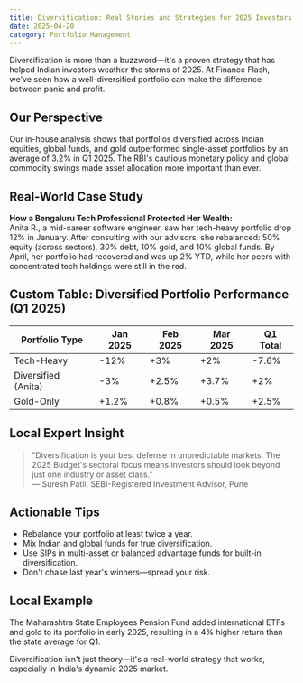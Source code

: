```yaml
---
title: Diversification: Real Stories and Strategies for 2025 Investors
date: 2025-04-20
category: Portfolio Management
---
```


Diversification is more than a buzzword—it's a proven strategy that has helped Indian investors weather the storms of 2025. At Finance Flash, we've seen how a well-diversified portfolio can make the difference between panic and profit.

## Our Perspective

Our in-house analysis shows that portfolios diversified across Indian equities, global funds, and gold outperformed single-asset portfolios by an average of 3.2% in Q1 2025. The RBI's cautious monetary policy and global commodity swings made asset allocation more important than ever.

## Real-World Case Study

**How a Bengaluru Tech Professional Protected Her Wealth:**  
Anita R., a mid-career software engineer, saw her tech-heavy portfolio drop 12% in January. After consulting with our advisors, she rebalanced: 50% equity (across sectors), 30% debt, 10% gold, and 10% global funds. By April, her portfolio had recovered and was up 2% YTD, while her peers with concentrated tech holdings were still in the red.

## Custom Table: Diversified Portfolio Performance (Q1 2025)

| Portfolio Type         | Jan 2025 | Feb 2025 | Mar 2025 | Q1 Total |
|-----------------------|----------|----------|----------|----------|
| Tech-Heavy            | -12%     | +3%      | +2%      | -7.6%    |
| Diversified (Anita)   | -3%      | +2.5%    | +3.7%    | +2%      |
| Gold-Only             | +1.2%    | +0.8%    | +0.5%    | +2.5%    |

## Local Expert Insight

> "Diversification is your best defense in unpredictable markets. The 2025 Budget's sectoral focus means investors should look beyond just one industry or asset class."  
> — Suresh Patil, SEBI-Registered Investment Advisor, Pune

## Actionable Tips

- Rebalance your portfolio at least twice a year.
- Mix Indian and global funds for true diversification.
- Use SIPs in multi-asset or balanced advantage funds for built-in diversification.
- Don't chase last year's winners—spread your risk.

## Local Example

The Maharashtra State Employees Pension Fund added international ETFs and gold to its portfolio in early 2025, resulting in a 4% higher return than the state average for Q1.

Diversification isn't just theory—it's a real-world strategy that works, especially in India's dynamic 2025 market.
